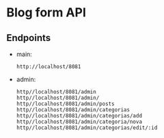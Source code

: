 # Blog form API

## Endpoints

- main:
  ```
  http://localhost/8081
  ```
- admin:
  ```
  http//localhost/8081/admin
  http//localhost/8081/admin/
  http//localhost/8081/admin/posts
  http//localhost/8081/admin/categorias
  http//localhost/8081/admin/categorias/add
  http//localhost/8081/admin/categoria/nova
  http//localhost/8081/admin/categorias/edit/:id
  ```
  
